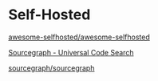 # Self-Hosted

[awesome-selfhosted/awesome-selfhosted](https://github.com/awesome-selfhosted/awesome-selfhosted)

[Sourcegraph - Universal Code Search](https://about.sourcegraph.com/)

[sourcegraph/sourcegraph](https://github.com/sourcegraph/sourcegraph)